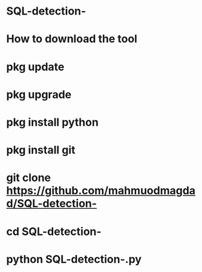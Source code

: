# SQL-detection-
# How to download the tool 
# pkg update 
# pkg upgrade 
# pkg install python 
# pkg install git 
# git clone https://github.com/mahmuodmagdad/SQL-detection-
# cd SQL-detection- 
# python SQL-detection-.py
